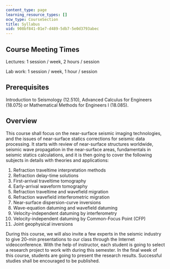 ```yaml
---
content_type: page
learning_resource_types: []
ocw_type: CourseSection
title: Syllabus
uid: 908bf841-01e7-d489-5db7-5e0d3793abec
---
```


Course Meeting Times
--------------------

Lectures: 1 session / week, 2 hours / session

Lab work: 1 session / week, 1 hour / session

Prerequisites
-------------

Introduction to Seismology (12.510), Advanced Calculus for Engineers (18.075) or Mathematical Methods for Engineers I (18.085).

Overview
--------

This course shall focus on the near-surface seismic imaging technologies, and the issues of near-surface statics corrections for seismic data processing. It starts with review of near-surface structures worldwide, seismic wave propagation in the near-surface areas, fundamentals in seismic statics calculations, and it is then going to cover the following subjects in details with theories and applications:

1.  Refraction traveltime interpretation methods
2.  Refraction delay-time solutions
3.  First-arrival traveltime tomography
4.  Early-arrival waveform tomography
5.  Refraction traveltime and wavefield migration
6.  Refraction wavefield interferometric migration
7.  Near-surface dispersion-curve inversions
8.  Wave-equation datuming and wavefield datuming
9.  Velocity-independent datuming by interferometry
10.  Velocity-independent datuming by Common-Focus Point (CFP)
11.  Joint geophysical inversions

During this course, we will also invite a few experts in the seismic industry to give 20-min presentations to our class through the Internet videoconference. With the help of instructor, each student is going to select a research project to work with during this semester. In the final week of this course, students are going to present the research results. Successful studies shall be encouraged to be published.